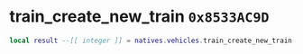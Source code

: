 # train_create_new_train `0x8533AC9D`

```lua
local result --[[ integer ]] = natives.vehicles.train_create_new_train(_unk0 --[[ integer ]], _unk1 --[[ integer ]], _unk2 --[[ integer ]])
```